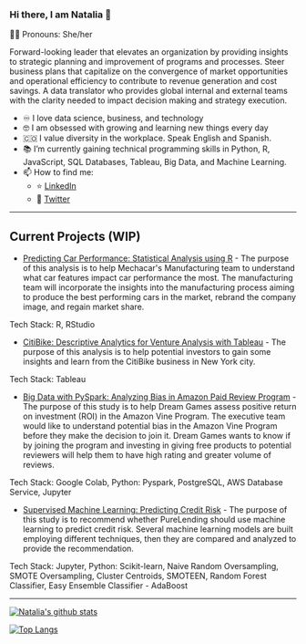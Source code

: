 ### Hi there, I am Natalia 👋
:curly_haired_woman: Pronouns: She/her

Forward-looking leader that elevates an organization by providing insights to strategic planning and improvement of programs and processes. Steer business plans that capitalize on the convergence of market opportunities and operational efficiency to contribute to revenue generation and cost savings.  A data translator who provides global internal and external teams with the clarity needed to impact decision making and strategy execution.


- :infinity: I love data science, business, and technology
- :nerd_face: I am obsessed with growing and learning new things every day
- :colombia: I value diversity in the workplace. Speak English and Spanish.
- :books: I’m currently gaining technical programming skills in Python, R, JavaScript, SQL Databases, Tableau, Big Data, and Machine Learning.
- 📫 How to find me: 
  - :star: [LinkedIn](https://www.linkedin.com/in/natalia-velasquez/)
  - :newspaper: [Twitter](https://twitter.com/NatiVelasquez18)
  
  
---

  ## Current Projects (WIP)
  
  

* [Predicting Car Performance: Statistical Analysis using R](https://github.com/NataliaVelasquez18/Car_Data_Statistical_Analysis) - The purpose of this analysis is to help Mechacar's Manufacturing team to understand what car features impact car performance the most. The manufacturing team will incorporate the insights into the manufacturing process aiming to produce the best performing cars in the market, rebrand the company image, and regain market share.

Tech Stack: R, RStudio


* [CitiBike: Descriptive Analytics for Venture Analysis with Tableau](https://github.com/NataliaVelasquez18/Citi_Bike_Data_Analysis_with_Tableau) - The purpose of this analysis is to help potential investors to gain some insights and learn from the CitiBike business in New York city.

Tech Stack: Tableau


* [Big Data with PySpark: Analyzing Bias in Amazon Paid Review Program](https://github.com/NataliaVelasquez18/Amazon-Reviews-ETL) - The purpose of this study is to help Dream Games assess positive return on investment (ROI) in the Amazon Vine Program.  The executive team would like to understand potential bias in the Amazon Vine Program before they make the decision to join it. Dream Games wants to know if by joining the program and investing in giving free products to potential reviewers will help them to have high rating and greater volume of reviews. 

Tech Stack: Google Colab, Python: Pyspark, PostgreSQL, AWS Database Service, Jupyter

* [Supervised Machine Learning: Predicting Credit Risk](https://github.com/NataliaVelasquez18/credit-risk) - The purpose of this study is to recommend whether PureLending should use machine learning to predict credit risk. Several machine learning models are built employing different techniques, then they are compared and analyzed to provide the recommendation. 

Tech Stack: Jupyter, Python: Scikit-learn, Naive Random Oversampling, SMOTE Oversampling, Cluster Centroids, SMOTEEN, Random Forest Classifier, Easy Ensemble Classifier - AdaBoost


---

[![Natalia's github stats](https://github-readme-stats.vercel.app/api?username=NataliaVelasquez18&count_private=true&show_icons=true&theme=radical&hide_rank=false)](https://github.com/anuraghazra/github-readme-stats)

[![Top Langs](https://github-readme-stats.vercel.app/api/top-langs/?username=NataliaVelasquez18)](https://github.com/anuraghazra/github-readme-stats)
